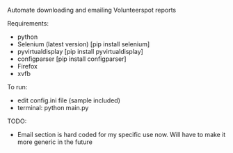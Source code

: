 Automate downloading and emailing Volunteerspot reports

Requirements:
- python
- Selenium (latest version) [pip install selenium]
- pyvirtualdisplay [pip install pyvirtualdisplay]
- configparser [pip install configparser]
- Firefox
- xvfb

To run:
- edit config.ini file (sample included)
- terminal: python main.py

TODO:
- Email section is hard coded for my specific use now.  Will have to make it more generic in the future
